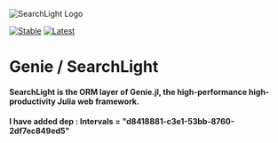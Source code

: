 ![SearchLight Logo](https://dl.dropboxusercontent.com/s/sy04ofyyi8es388/searchlight-logo.png)

[![Stable](https://readthedocs.org/projects/docs/badge/?version=stable)](http://searchlightjl.readthedocs.io/en/stable/build/)
[![Latest](https://readthedocs.org/projects/docs/badge/?version=latest)](http://searchlightjl.readthedocs.io/en/latest/build/)
# Genie / SearchLight
#### SearchLight is the ORM layer of Genie.jl, the high-performance high-productivity Julia web framework.

#### I have added dep : Intervals = "d8418881-c3e1-53bb-8760-2df7ec849ed5"
